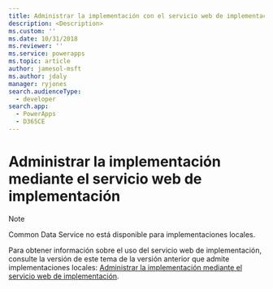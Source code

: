 ```yaml
---
title: Administrar la implementación con el servicio web de implementación (Common Data Service) | Microsoft Docs
description: <Description>
ms.custom: ''
ms.date: 10/31/2018
ms.reviewer: ''
ms.service: powerapps
ms.topic: article
author: jamesol-msft
ms.author: jdaly
manager: ryjones
search.audienceType:
  - developer
search.app:
  - PowerApps
  - D365CE
---
```

# <a name="administer-the-deployment-using-the-deployment-web-service"></a>Administrar la implementación mediante el servicio web de implementación

> [!NOTE]
> Common Data Service no está disponible para implementaciones locales.

Para obtener información sobre el uso del servicio web de implementación, consulte la versión de este tema de la versión anterior que admite implementaciones locales: [Administrar la implementación mediante el servicio web de implementación](https://msdn.microsoft.com/library/gg327886.aspx).